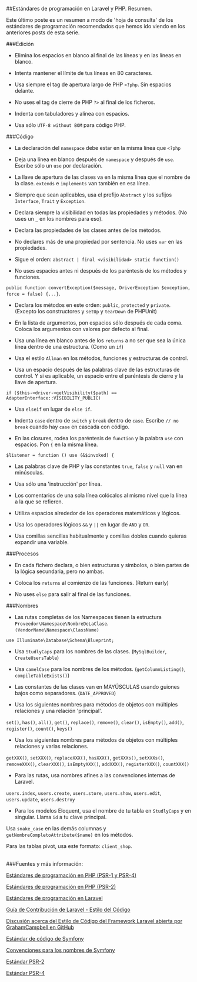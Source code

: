 ##Estándares de programación en Laravel y PHP. Resumen.

Este último poste es un resumen a modo de 'hoja de consulta' de los estándares de programación recomendados que hemos ido viendo en los anteriores posts de esta serie.

###Edición

 - Elimina los espacios en blanco al final de las líneas y en las líneas en blanco.

 - Intenta mantener el límite de tus líneas en 80 caracteres.

 - Usa siempre el tag de apertura largo de PHP `<?php`. Sin espacios delante.

 - No uses el tag de cierre de PHP `?>` al final de los ficheros.

 - Indenta con tabuladores y alinea con espacios.

 - Usa sólo `UTF-8 without BOM` para código PHP.  

###Código

 - La declaración del `namespace` debe estar en la misma línea que `<?php`

 - Deja una línea en blanco después de `namespace` y después de `use`. Escribe sólo un `use` por declaración.

 - La llave de apertura de las clases va en la misma línea que el nombre de la clase. `extends` e `implements` van también en esa línea.

 - Siempre que sean aplicables, usa el prefijo `Abstract` y los sufijos `Interface`, `Trait` y `Exception`.

 - Declara siempre la visibilidad en todas las propiedades y métodos. (No uses un `_` en los nombres para eso).

 - Declara las propiedades de las clases antes de los métodos.

 - No declares más de una propiedad por sentencia. No uses `var` en las propiedades.
 
 - Sigue el orden: `abstract | final <visibilidad> static function()`

 - No uses espacios antes ni después de los paréntesis de los métodos y funciones.
 
 `public function convertException($message, DriverException $exception, force = false) {...}`.

 - Declara los métodos en este orden: `public`, `protected` y `private`. (Excepto los constructores y `setUp` y `tearDown` de PHPUnit)

 - En la lista de argumentos, pon espacios sólo después de cada coma. Coloca los argumentos con valores por defecto al final.

 - Usa una línea en blanco antes de los `returns` a no ser que sea la única línea dentro de una estructura. (Como un `if`)

 - Usa el estilo `Allman` en los métodos, funciones y estructuras de control.

 - Usa un espacio después de las palabras clave de las estructuras de control. Y si es aplicable, un espacio entre el paréntesis de cierre y la llave de apertura.
  
 `if ($this->driver->getVisibility($path) == AdapterInterface::VISIBILITY_PUBLIC)`
 
 - Usa `elseif` en lugar de `else if`. 

 - Indenta `case` dentro de `switch` y `break` dentro de `case`. Escribe `// no break` cuando hay `case` en cascada con código.

 - En las closures, rodea los paréntesis de `function` y la palabra `use` con espacios. Pon `{` en la misma línea.

 `$listener = function () use (&$invoked) {`

 - Las palabras clave de PHP y las constantes `true`, `false` y `null` van en minúsculas.

 - Usa sólo una 'instrucción' por línea. 

 - Los comentarios de una sola línea colócalos al mismo nivel que la línea a la que se refieren.

 - Utiliza espacios alrededor de los operadores matemáticos y lógicos.

 - Usa los operadores lógicos `&&` y `||` en lugar de `AND` y `OR`.

 - Usa comillas sencillas habitualmente y comillas dobles cuando quieras expandir una variable.

###Procesos

 - En cada fichero declara, o bien estructuras y símbolos, o bien partes de la lógica secundaria, pero no ambas.

 - Coloca los `returns` al comienzo de las funciones. (Return early)

 - No uses `else` para salir al final de las funciones.

###Nombres

 - Las rutas completas de los Namespaces tienen la estructura `Proveedor\Namespace\NombreDeLaClase`. `(VendorName\Namespace\ClassName)`
 
 `use Illuminate\Database\Schema\Blueprint;`

 
 - Usa `StudlyCaps` para los nombres de las clases. (`MySqlBuilder`, `CreateUsersTable`)
 
 - Usa `camelCase` para los nombres de los métodos. (`getColumnListing()`, `compileTableExists()`)
  
 - Las constantes de las clases van en MAYÚSCULAS usando guiones bajos como separadores. (`DATE_APPROVED`)

 - Usa los siguientes nombres para métodos de objetos con múltiples relaciones y una relación 'principal'.
 
 `set()`, `has()`, `all()`, `get()`, `replace()`, `remove()`, `clear()`, `isEmpty()`, `add()`, `register()`, `count()`, `keys()`

 - Usa los siguientes nombres para métodos de objetos con múltiples relaciones y varias relaciones.
 
 `getXXX()`, `setXXX()`, `replaceXXX()`, `hasXXX()`, `getXXXs()`, `setXXXs()`, `removeXXX()`, `clearXXX()`, `isEmptyXXX()`, `addXXX()`, `registerXXX()`, `countXXX()`

 - Para las rutas, usa nombres afines a las convenciones internas de Laravel.

  `users.index`, `users.create`, `users.store`, `users.show`, `users.edit`, `users.update`, `users.destroy` 

 - Para los modelos Eloquent, usa el nombre de tu tabla en `StudlyCaps` y en singular. Llama `id` a tu clave principal.
  
  Usa `snake_case` en las demás columnas y `getNombreCompletoAttribute($name)` en los métodos.
  
  Para las tablas pivot, usa este formato: `client_shop`.
 
 
<br>  
###Fuentes y más información:

[Estándares de programación en PHP (PSR-1 y PSR-4)](https://github.com/jatubio/5minutos_laravel/wiki/Estandares-de-programacion.-PSR-1-y-PSR-4)   

[Estándares de programación en PHP (PSR-2)](https://github.com/jatubio/5minutos_laravel/wiki/Estandares-de-programacion.-PSR-2)

[Estándares de programación en Laravel](https://github.com/jatubio/5minutos_laravel/wiki/Estandares-de-programacion.-Laravel)

[Guía de Contribución de Laravel - Estilo del Código](http://laravel.com/docs/5.0/contributions#coding-style)   

[Discusión acerca del Estilo de Código del Framework Laravel abierta por GrahamCampbell en GitHub](https://github.com/laravel/framework/issues/6836)   

[Estándar de código de Symfony](http://symfony.com/doc/current/contributing/code/standards.html)

[Convenciones para los nombres de Symfony](http://symfony.com/doc/current/contributing/code/conventions.html)

[Estándar PSR-2](http://www.php-fig.org/psr/psr-2/)  

[Estándar PSR-4](http://www.php-fig.org/psr/psr-4/)  